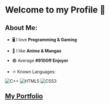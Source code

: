 # Welcome to my Profile 👋

## About Me:

- 🖥️ I love **Programming & Gaming**

- 🌸 I like **Anime & Mangas**

- 🟣 Average **#9100ff Enjoyer**

- ♾️ Known Languages:

![C++](https://img.shields.io/badge/c++-%2300599C.svg?style=for-the-badge&logo=c%2B%2B&logoColor=white)
![HTML5](https://img.shields.io/badge/html5-%23E34F26.svg?style=for-the-badge&logo=html5&logoColor=white)
![CSS3](https://img.shields.io/badge/css3-%231572B6.svg?style=for-the-badge&logo=css3&logoColor=white)

## [My Portfolio](https://pingoda.github.io/)
